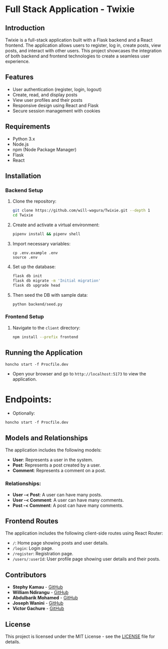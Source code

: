 # Full Stack Application - Twixie

## Introduction

Twixie is a full-stack application built with a Flask backend and a React frontend. The application allows users to register, log in, create posts, view posts, and interact with other users. This project showcases the integration of both backend and frontend technologies to create a seamless user experience.

## Features

- User authentication (register, login, logout)
- Create, read, and display posts
- View user profiles and their posts
- Responsive design using React and Flask
- Secure session management with cookies

## Requirements

- Python 3.x
- Node.js
- npm (Node Package Manager)
- Flask
- React

## Installation

### Backend Setup

1. Clone the repository:

   ```bash
   git clone https://github.com/will-wagura/Twixie.git --depth 1
   cd Twixie
   ```

2. Create and activate a virtual environment:

   ```bash
   pipenv install && pipenv shell
   ```

3. Import necessary variables:

   ```
   cp .env.example .env
   source .env
   ```

4. Set up the database:
   ```bash
   flask db init
   flask db migrate -m 'Initial migration'
   flask db upgrade head
   ```
5. Then seed the DB with sample data:
   ```
   python backend/seed.py
   ```

### Frontend Setup

1. Navigate to the `client` directory:

   ```bash
   npm install --prefix frontend
   ```

<!-- 2. Install the required npm packages:
   ```bash
   npm install
   ``` -->

## Running the Application

```
honcho start -f Procfile.dev
```

<!-- ### Running the Backend

1. Make sure you are in the root directory of the project.
2. Start the Flask server:
   ```bash
   flask run
   ```

### Running the Frontend

1. Navigate to the `client` directory:

   ```bash
   cd client
   ```

2. Start the React development server:

   ```bash
   npm start
   ``` -->

- Open your browser and go to `http://localhost:5173` to view the application.

# Endpoints:

- Optionally:

```
honcho start -f Procfile.dev
```

## Models and Relationships

The application includes the following models:

- **User**: Represents a user in the system.
- **Post**: Represents a post created by a user.
- **Comment**: Represents a comment on a post.

### Relationships:

- **User -< Post**: A user can have many posts.
- **User -< Comment**: A user can have many comments.
- **Post -< Comment**: A post can have many comments.

## Frontend Routes

The application includes the following client-side routes using React Router:

- `/`: Home page showing posts and user details.
- `/login`: Login page.
- `/register`: Registration page.
- `/users/:userId`: User profile page showing user details and their posts.

## Contributors

- **Stephy Kamau** - [GitHub](https://github.com/KWSTEPHY)
- **William Ndirangu** - [GitHub](https://github.com/will-wagura)
- **Abdulbarik Mohamed** - [GitHub](https://github.com/Abdulbariky)
- **Joseph Wanini** - [GitHub](https://github.com/wathika-eng)
- **Victor Gachure** - [GitHub](https://github.com/Gachure)

## License

This project is licensed under the MIT License - see the [LICENSE](LICENSE) file for details.

